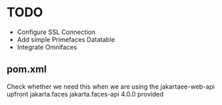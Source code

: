 # TODO

- Configure SSL Connection
- Add simple Primefaces Datatable
- Integrate Omnifaces


## pom.xml

Check whether we need this when we are using the jakartaee-web-api upfront
    <dependency>
        <groupId>jakarta.faces</groupId>
        <artifactId>jakarta.faces-api</artifactId>
        <version>4.0.0</version>
        <scope>provided</scope>
    </dependency>
